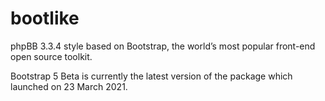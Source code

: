 # bootlike
phpBB 3.3.4 style based on Bootstrap, the world’s most popular front-end open source toolkit.

Bootstrap 5 Beta is currently the latest version of the package which launched on 23 March 2021.
